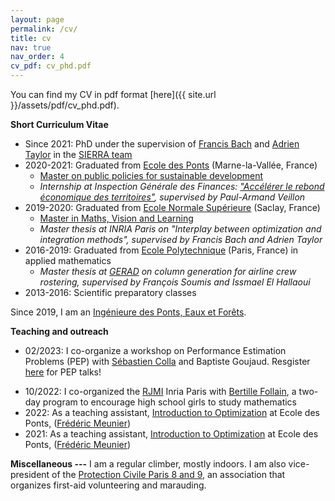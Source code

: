 ```yaml
---
layout: page
permalink: /cv/
title: cv
nav: true
nav_order: 4
cv_pdf: cv_phd.pdf
---
```


You can find my CV in pdf format [here]({{ site.url }}/assets/pdf/cv_phd.pdf).

**Short Curriculum Vitae**
+ Since 2021: PhD under the supervision of [Francis Bach](https://www.di.ens.fr/~fbach/) and [Adrien Taylor](https://adrientaylor.github.io) in the [SIERRA team](https://www.di.ens.fr/sierra/index.php)
+ 2020-2021: Graduated from [Ecole des Ponts](http://ecoledesponts.fr) (Marne-la-Vallée, France)
  + [Master on public policies for sustainable development](http://www.enpc.fr/mastere-specialise-papdd-politiques-actions-publiques-developpement-durable)
  + *Internship at Inspection Générale des Finances: ["Accélérer le rebond économique des territoires"](https://www.gouvernement.fr/upload/media/default/0001/01/2021_06_m-006-03_2021-rapport_rebond_eco_territoires.pdf), supervised by Paul-Armand Veillon*
+ 2019-2020: Graduated from [Ecole Normale Supérieure](http://ens-paris-saclay.fr) (Saclay, France)
  + [Master in Maths, Vision and Learning](https://www.master-mva.com)
  + *Master thesis at INRIA Paris on "Interplay between optimization and integration methods", supervised by Francis Bach and Adrien Taylor*
+ 2016-2019: Graduated from [Ecole Polytechnique](https://www.polytechnique.edu) (Paris, France) in applied mathematics
  + *Master thesis at [GERAD](https://www.gerad.ca/fr) on column generation for airline crew rostering, supervised by François Soumis and Issmael El Hallaoui*
+ 2013-2016: Scientific preparatory classes

Since 2019, I am an [Ingénieure des Ponts, Eaux et Forêts](https://ecoledesponts.fr/stub-100).

**Teaching and outreach**
* 02/2023: I co-organize a workshop on Performance Estimation Problems (PEP) with [Sébastien Colla](https://perso.uclouvain.be/sebastien.colla/) and Baptiste Goujaud. Resgister [here](https://performanceestimation.github.io/PEP-talks/february_2023/index.html) for PEP talks!
+ 10/2022: I co-organized the [RJMI](https://filles-et-maths.fr/rjmi/) Inria Paris with [Bertille Follain](https://bertillefollain.netlify.app), a two-day program to encourage high school girls to study mathematics
+ 2022: As a teaching assistant, [Introduction to Optimization](http://gede.enpc.fr/Programme/fiche.aspx?param=M:1OPTI) at Ecole des Ponts, ([Frédéric Meunier](https://cermics.enpc.fr/~meuniefr/))
+ 2021: As a teaching assistant, [Introduction to Optimization](http://gede.enpc.fr/Programme/fiche.aspx?param=M:1OPTI) at Ecole des Ponts, ([Frédéric Meunier](https://cermics.enpc.fr/~meuniefr/))

**Miscellaneous ---**
I am a regular climber, mostly indoors. 
I am also vice-president of the [Protection Civile Paris 8 and 9](https://www.protectioncivile-paris8.org), an association that organizes first-aid volunteering and marauding.



